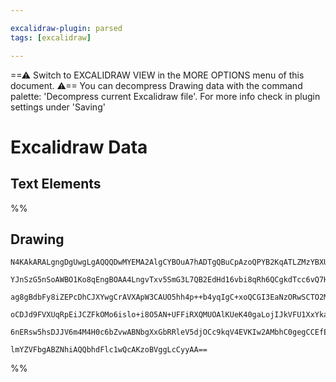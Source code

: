 ```yaml
---

excalidraw-plugin: parsed
tags: [excalidraw]

---
```

==⚠  Switch to EXCALIDRAW VIEW in the MORE OPTIONS menu of this document. ⚠== You can decompress Drawing data with the command palette: 'Decompress current Excalidraw file'. For more info check in plugin settings under 'Saving'


# Excalidraw Data
## Text Elements
%%
## Drawing
```compressed-json
N4KAkARALgngDgUwgLgAQQQDwMYEMA2AlgCYBOuA7hADTgQBuCpAzoQPYB2KqATLZMzYBXUtiRoIACyhQ4zZAHoFAc0JRJQgEYA6bGwC2CgF7N6hbEcK4OCtptbErHALRY8RMpWdx8Q1TdIEfARcZgRmBShcZQUebTiARgAGGjoghH0EDihmbgBtcDBQMBKIEm4IAGYAKwAZAA0AVgBxZVr8eoBrAHUAVSMAIQTGgDYAJQAxelSSyFhECsDsKI5l

YJnSzG5nSoAWBO1Ko8qEngBOAA4LngvTxv5SmG3L7QB2EdHd16vbi8qRh6QCgkdTcc6vQ7HU6Xa63Hj3QqQSQIQjKaRgxpJQEQaxrcSoLGIiDMKCkNidBAAYTY+DYpAqAGIEghmcyNpBNLhsJ1lGShBxiNTafSJKTrMw4LhAtl2RAAGaEfD4ADKsHWEkEHllJLJFO6IMkYOxOvJCFVMHV6E15WxfLRHHCuTQCWxbEl2DUT2dSUJswgvOEcAAksQn

ag8gBdbFy8iZEPcDhCJXYwgCrAVXApW3CAUO5hh4p++b4yqIgC+xoQCGI3EaNzORwSCTO2MYLHYXGdu1bTFYnAAcpwxNx3n9dkkeEkW0TCMwACLpKDV7hyghhbGaHPEACiwUy2TDieTRKEcGIuCXNedrx4zYujVelR4lUa079RA4nQTSfw2Np3OXNBV3wMJCjLcAozoXA4DgVUL3xQtoGRTIKiINEoA2BhCAQCgBi5Hk+QFIU6UZOUyPIzDsBEaU

oCDJd9FVXUqRpEiJCZFkOMo6islo+i8O5AN+UFFiRXQMUOAlKUeK40gaLojIJkVFU1XxYkaRtQoICo2SePkhjSVNfViFBNA+E07S5PoxjTXNS01K1B4tO47I9LGYR7UdbgXXM5zeIyAB5d1PS8n1HIs3T6ImTgoAmXB9EVL1UG80pwpcyLouVQgjHxScwt8vSABUsCgABBNDO3QYI5QwvKdLSjI4NIUrZLYChkVwK9UCPX8fLqvz9G3AUSpatqQk

6nERsw5hsDJJV6m4M4H0c6bZvwABNbgXxGbRRleV5djOCc9kqV4EVKIw2AMbhC0gegCCEfEEjA2rLIyNyhLzMMIEImtHN5EhMuy79j1Kf7hOFa6iQGGlxoZSkznh+GJgmWUxgQZQkylRltznHGceRiBnt6mjrIpQKoA7Q8f0cuBAjMYRmGaUgAay/FuscmM4oQNG02Z1ZIb9LJcE0YJOtJB7sWwIg4G4cWEGxDgudl0gJaJYQoA/fE5aJ0o7GqBB

lmYZVFbgABZNhiAQQbhdFlc1wQcAKzoBVggLcCyyAA==
```
%%